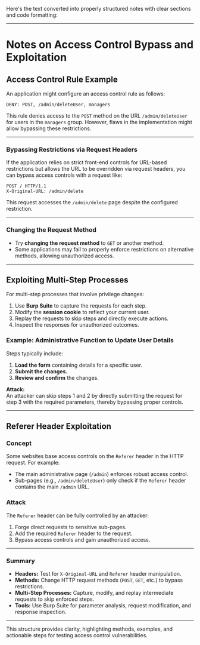 Here's the text converted into properly structured notes with clear sections and code formatting:

---

# Notes on Access Control Bypass and Exploitation

## Access Control Rule Example

An application might configure an access control rule as follows:
```
DENY: POST, /admin/deleteUser, managers
```
This rule denies access to the `POST` method on the URL `/admin/deleteUser` for users in the `managers` group. However, flaws in the implementation might allow bypassing these restrictions.

---

### Bypassing Restrictions via Request Headers
If the application relies on strict front-end controls for URL-based restrictions but allows the URL to be overridden via request headers, you can bypass access controls with a request like:
```
POST / HTTP/1.1
X-Original-URL: /admin/delete
```
This request accesses the `/admin/delete` page despite the configured restriction.

---

### Changing the Request Method
- Try **changing the request method** to `GET` or another method.
- Some applications may fail to properly enforce restrictions on alternative methods, allowing unauthorized access.

---

## Exploiting Multi-Step Processes

For multi-step processes that involve privilege changes:
1. Use **Burp Suite** to capture the requests for each step.
2. Modify the **session cookie** to reflect your current user.
3. Replay the requests to skip steps and directly execute actions.
4. Inspect the responses for unauthorized outcomes.

### Example: Administrative Function to Update User Details
Steps typically include:
1. **Load the form** containing details for a specific user.
2. **Submit the changes.**
3. **Review and confirm** the changes.

**Attack:**  
An attacker can skip steps 1 and 2 by directly submitting the request for step 3 with the required parameters, thereby bypassing proper controls.

---

## Referer Header Exploitation

### Concept
Some websites base access controls on the `Referer` header in the HTTP request. For example:
- The main administrative page (`/admin`) enforces robust access control.
- Sub-pages (e.g., `/admin/deleteUser`) only check if the `Referer` header contains the main `/admin` URL.

### Attack
The `Referer` header can be fully controlled by an attacker:
1. Forge direct requests to sensitive sub-pages.
2. Add the required `Referer` header to the request.
3. Bypass access controls and gain unauthorized access.

---

### Summary
- **Headers:** Test for `X-Original-URL` and `Referer` header manipulation.
- **Methods:** Change HTTP request methods (`POST`, `GET`, etc.) to bypass restrictions.
- **Multi-Step Processes:** Capture, modify, and replay intermediate requests to skip enforced steps.
- **Tools:** Use Burp Suite for parameter analysis, request modification, and response inspection.

--- 

This structure provides clarity, highlighting methods, examples, and actionable steps for testing access control vulnerabilities.